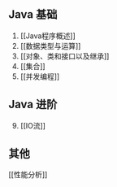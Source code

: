 
## Java 基础 
1. [[Java程序概述]]
2. [[数据类型与运算]]
3. [[对象、类和接口以及继承]]
6. [[集合]]
7. [[并发编程]]
## Java 进阶

9. [[IO流]]


##  其他
[[性能分析]]
 









